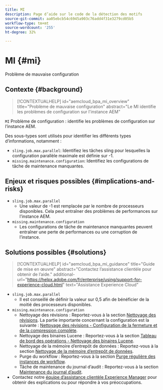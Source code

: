 ```yaml
---
title: MI
description: Page d’aide sur le code de la détection des motifs
source-git-commit: aa05ebcb54c6945a903c76add4f31e3279cd05b5
workflow-type: tm+mt
source-wordcount: '255'
ht-degree: 32%

---
```


# MI {#mi}

Problème de mauvaise configuration

## Contexte {#background}

>[!CONTEXTUALHELP]
>id="aemcloud_bpa_mi_overview"
>title="Problème de mauvaise configuration"
>abstract="Le MI identifie les problèmes de configuration sur l&#39;instance AEM"

`MI`  Problème de configuration : identifie les problèmes de configuration sur l’instance AEM.

Des sous-types sont utilisés pour identifier les différents types d’informations, notamment :

* `sling.job.max.parallel`: Identifiez les tâches sling pour lesquelles la configuration parallèle maximale est définie sur -1.
* `missing.maintenance.configuration`: Identifiez les configurations de tâche de maintenance manquantes.

## Enjeux et risques possibles {#implications-and-risks}

* `sling.job.max.parallel`
   * Une valeur de -1 est remplacée par le nombre de processeurs disponibles. Cela peut entraîner des problèmes de performances sur l’instance AEM.
* `missing.maintenance.configuration`
   * Les configurations de tâche de maintenance manquantes peuvent entraîner une perte de performances ou une corruption de l’instance.

## Solutions possibles {#solutions}

>[!CONTEXTUALHELP]
>id="aemcloud_bpa_mi_guidance"
>title="Guide de mise en œuvre"
>abstract="Contactez l’assistance clientèle pour obtenir de l’aide."
>additional-url="https://helpx.adobe.com/fr/enterprise/using/support-for-experience-cloud.html" text="Assistance Experience Cloud"

* `sling.job.max.parallel`
   * Il est conseillé de définir la valeur sur 0,5 afin de bénéficier de la moitié des processeurs disponibles.
* `missing.maintenance.configuration`
   * Nettoyage des révisions : Reportez-vous à la section [Nettoyage des révisions](https://experienceleague.adobe.com/docs/experience-manager-65/deploying/deploying/revision-cleanup.html?lang=fr). La partie importante concernant la configuration est la suivante : [Nettoyage des révisions - Configuration de la fermeture et de la compression complète](https://experienceleague.adobe.com/docs/experience-manager-65/deploying/deploying/revision-cleanup.html#how-to-configure-full-and-tail-compaction).
   * Nettoyage des binaires Lucene : Reportez-vous à la section [Tableau de bord des opérations - Nettoyage des binaires Lucene](https://experienceleague.adobe.com/docs/experience-manager-65/administering/operations/operations-dashboard.html#lucene-binaries-cleanup).
   * Nettoyage de la mémoire d’entrepôt de données : Reportez-vous à la section [Nettoyage de la mémoire d’entrepôt de données](https://experienceleague.adobe.com/docs/experience-manager-65/administering/operations/data-store-garbage-collection.html?lang=fr).
   * Purge du workflow : Reportez-vous à la section [Purge régulière des instances de workflow](https://experienceleague.adobe.com/docs/experience-manager-65/administering/operations/workflows-administering.html?lang=fr#regular-purging-of-workflow-instances).
   * Tâche de maintenance du journal d’audit : Reportez-vous à la section [Maintenance du journal d’audit](https://experienceleague.adobe.com/docs/experience-manager-65/administering/operations/operations-audit-log.html).
* Contactez notre [équipe d’assistance clientèle Experience Manager](https://helpx.adobe.com/fr/enterprise/using/support-for-experience-cloud.html) pour obtenir des explications ou pour répondre à vos préoccupations.